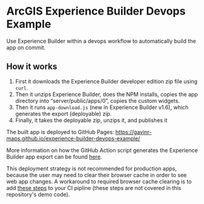 # ArcGIS Experience Builder Devops Example

 Use Experience Builder within a devops workflow to automatically build the app on commit.

## How it works

1. First it downloads the Experience Builder developer edition zip file using `curl`.
1. Then it unzips Experience Builder, does the NPM installs, copies the app directory into “server/public/apps/0”, copies the custom widgets.
1. Then it runs `app-download.js` (new in Experience Builder v1.6), which generates the export (deployable) zip.
1. Finally, it takes the deployable zip, unzips it, and publishes it

The built app is deployed to GitHub Pages: https://gavinr-maps.github.io/experience-builder-devops-example/

More information on how the GitHub Action script generates the Experience Builder app export can be found [here](https://community.esri.com/t5/arcgis-experience-builder-blog/experience-builder-devops-generating-the-app/ba-p/1112247).

This deployment strategy is not recommended for production apps, because the user may need to clear their browser cache in order to see web app changes. A workaround to required browser cache clearing is to add [these steps](https://developers.arcgis.com/experience-builder/guide/deployment-topics/#service-worker-cache) to your CI pipline (these steps are not covered in this repository's demo code).
